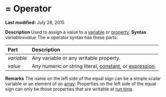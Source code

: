 
# = Operator

 **Last modified:** July 28, 2015


 **Description**
Used to assign a value to a  [variable](b8bdf64f-5920-1ae9-16d0-b26d09524a30.md) or [property](b8bdf64f-5920-1ae9-16d0-b26d09524a30.md).
 **Syntax**
 _variable_**=**_value_
The  **=** operator syntax has these parts:


|**Part**|**Description**|
|:-----|:-----|
| _variable_|Any variable or any writable property.|
| _value_|Any numeric or string literal,  [constant](b8bdf64f-5920-1ae9-16d0-b26d09524a30.md), or  [expression](b8bdf64f-5920-1ae9-16d0-b26d09524a30.md).|
 **Remarks**
The name on the left side of the equal sign can be a simple scalar variable or an element of an  [array](b8bdf64f-5920-1ae9-16d0-b26d09524a30.md). Properties on the left side of the equal sign can only be those properties that are writable at  [run time](b8bdf64f-5920-1ae9-16d0-b26d09524a30.md).
